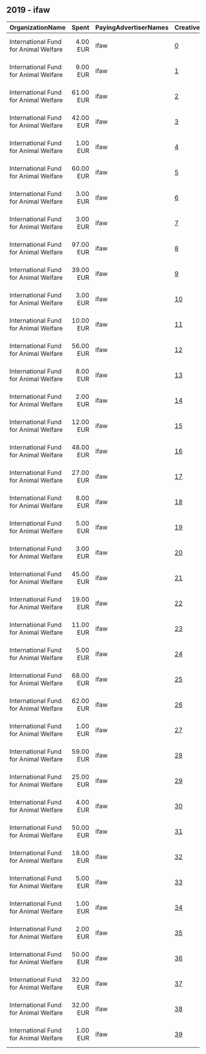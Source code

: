 ## 2019 - ifaw 
|OrganizationName|Spent|PayingAdvertiserNames|CreativeUrls|Impressions|Genders|AgeBrackets|CountryCodes|BillingAddresses|CandidateBallotInformation|
|:---|---:|:---|:---|---:|:---|:---|:---|:---|:---|
|International Fund for Animal Welfare|4.00 EUR|ifaw|[0](https://www.snap.com/political-ads/asset/871a63ba0e575d1357c90a2b0d4e0ab1e4cd12fe3c93db5a6434a00df52c3738?mediaType=mp4)|4,293||18+|netherlands|"290 Summer St.,Yarmouth Port,02675,US"||
|International Fund for Animal Welfare|9.00 EUR|ifaw|[1](https://www.snap.com/political-ads/asset/4b54acc21a2fb5117f196db9a06ef409171e5359f08f1d486956112d153d9ce1?mediaType=mp4)|8,323||18+|netherlands|"290 Summer St.,Yarmouth Port,02675,US"||
|International Fund for Animal Welfare|61.00 EUR|ifaw|[2](https://www.snap.com/political-ads/asset/95ee7eaf0a5d33aeca53a3977b2a28e1f48d76f2ac8ffa495089c9b152c0f68a?mediaType=png)|30,783||18+|netherlands|"290 Summer St.,Yarmouth Port,02675,US"||
|International Fund for Animal Welfare|42.00 EUR|ifaw|[3](https://www.snap.com/political-ads/asset/37418ecf29501d7709c44720581fe1ae8cb7bd36452902ce567bb0c2550cbe23?mediaType=png)|31,308||18+|netherlands|"290 Summer St.,Yarmouth Port,02675,US"||
|International Fund for Animal Welfare|1.00 EUR|ifaw|[4](https://www.snap.com/political-ads/asset/cb9c2445beefff51016f41dbea843e2659de739800f583877c4fe0a4164beae3?mediaType=mp4)|1,264||18+|netherlands|"290 Summer St.,Yarmouth Port,02675,US"||
|International Fund for Animal Welfare|60.00 EUR|ifaw|[5](https://www.snap.com/political-ads/asset/95ee7eaf0a5d33aeca53a3977b2a28e1f48d76f2ac8ffa495089c9b152c0f68a?mediaType=png)|39,843||18+|netherlands|"290 Summer St.,Yarmouth Port,02675,US"||
|International Fund for Animal Welfare|3.00 EUR|ifaw|[6](https://www.snap.com/political-ads/asset/9a2d8ce178278b01f4fc11f1d11f7917af8a8b75c4f11b902ebc4ce705455fc0?mediaType=png)|3,074||18+|netherlands|"290 Summer St.,Yarmouth Port,02675,US"||
|International Fund for Animal Welfare|3.00 EUR|ifaw|[7](https://www.snap.com/political-ads/asset/9a2d8ce178278b01f4fc11f1d11f7917af8a8b75c4f11b902ebc4ce705455fc0?mediaType=png)|3,097||18+|netherlands|"290 Summer St.,Yarmouth Port,02675,US"||
|International Fund for Animal Welfare|97.00 EUR|ifaw|[8](https://www.snap.com/political-ads/asset/6275b4f9f9ef98c73258a40958e5e9d3223d2c05f25381f891731763a3efa63c?mediaType=png)|72,992||18+|netherlands|"290 Summer St.,Yarmouth Port,02675,US"||
|International Fund for Animal Welfare|39.00 EUR|ifaw|[9](https://www.snap.com/political-ads/asset/8f86ca20ed407ac89192e53877bd3394699b21bd3a29e7130e37f350f925e392?mediaType=png)|31,160||18+|netherlands|"290 Summer St.,Yarmouth Port,02675,US"||
|International Fund for Animal Welfare|3.00 EUR|ifaw|[10](https://www.snap.com/political-ads/asset/9a2d8ce178278b01f4fc11f1d11f7917af8a8b75c4f11b902ebc4ce705455fc0?mediaType=png)|2,654||18+|netherlands|"290 Summer St.,Yarmouth Port,02675,US"||
|International Fund for Animal Welfare|10.00 EUR|ifaw|[11](https://www.snap.com/political-ads/asset/4b54acc21a2fb5117f196db9a06ef409171e5359f08f1d486956112d153d9ce1?mediaType=mp4)|9,362||18+|netherlands|"290 Summer St.,Yarmouth Port,02675,US"||
|International Fund for Animal Welfare|56.00 EUR|ifaw|[12](https://www.snap.com/political-ads/asset/ea09aa7f5290588b4ffaf827391dbf7df9e81089bb160985f01083692c151c38?mediaType=png)|42,966||18+|netherlands|"290 Summer St.,Yarmouth Port,02675,US"||
|International Fund for Animal Welfare|8.00 EUR|ifaw|[13](https://www.snap.com/political-ads/asset/9a2d8ce178278b01f4fc11f1d11f7917af8a8b75c4f11b902ebc4ce705455fc0?mediaType=png)|7,732||18+|netherlands|"290 Summer St.,Yarmouth Port,02675,US"||
|International Fund for Animal Welfare|2.00 EUR|ifaw|[14](https://www.snap.com/political-ads/asset/4b54acc21a2fb5117f196db9a06ef409171e5359f08f1d486956112d153d9ce1?mediaType=mp4)|2,125||18+|netherlands|"290 Summer St.,Yarmouth Port,02675,US"||
|International Fund for Animal Welfare|12.00 EUR|ifaw|[15](https://www.snap.com/political-ads/asset/cb9c2445beefff51016f41dbea843e2659de739800f583877c4fe0a4164beae3?mediaType=mp4)|11,069||18+|netherlands|"290 Summer St.,Yarmouth Port,02675,US"||
|International Fund for Animal Welfare|48.00 EUR|ifaw|[16](https://www.snap.com/political-ads/asset/37418ecf29501d7709c44720581fe1ae8cb7bd36452902ce567bb0c2550cbe23?mediaType=png)|24,916||18+|netherlands|"290 Summer St.,Yarmouth Port,02675,US"||
|International Fund for Animal Welfare|27.00 EUR|ifaw|[17](https://www.snap.com/political-ads/asset/d986f9f5e2c285eac1a1cb93353a51f9437ac474c8cf494288dc7ea12215f5d6?mediaType=png)|22,275||18+|netherlands|"290 Summer St.,Yarmouth Port,02675,US"||
|International Fund for Animal Welfare|8.00 EUR|ifaw|[18](https://www.snap.com/political-ads/asset/4b54acc21a2fb5117f196db9a06ef409171e5359f08f1d486956112d153d9ce1?mediaType=mp4)|7,130||18+|netherlands|"290 Summer St.,Yarmouth Port,02675,US"||
|International Fund for Animal Welfare|5.00 EUR|ifaw|[19](https://www.snap.com/political-ads/asset/cb9c2445beefff51016f41dbea843e2659de739800f583877c4fe0a4164beae3?mediaType=mp4)|5,048||18+|netherlands|"290 Summer St.,Yarmouth Port,02675,US"||
|International Fund for Animal Welfare|3.00 EUR|ifaw|[20](https://www.snap.com/political-ads/asset/871a63ba0e575d1357c90a2b0d4e0ab1e4cd12fe3c93db5a6434a00df52c3738?mediaType=mp4)|3,435||18+|netherlands|"290 Summer St.,Yarmouth Port,02675,US"||
|International Fund for Animal Welfare|45.00 EUR|ifaw|[21](https://www.snap.com/political-ads/asset/8f86ca20ed407ac89192e53877bd3394699b21bd3a29e7130e37f350f925e392?mediaType=png)|36,561||18+|netherlands|"290 Summer St.,Yarmouth Port,02675,US"||
|International Fund for Animal Welfare|19.00 EUR|ifaw|[22](https://www.snap.com/political-ads/asset/6275b4f9f9ef98c73258a40958e5e9d3223d2c05f25381f891731763a3efa63c?mediaType=png)|14,277||18+|netherlands|"290 Summer St.,Yarmouth Port,02675,US"||
|International Fund for Animal Welfare|11.00 EUR|ifaw|[23](https://www.snap.com/political-ads/asset/cb9c2445beefff51016f41dbea843e2659de739800f583877c4fe0a4164beae3?mediaType=mp4)|11,054||18+|netherlands|"290 Summer St.,Yarmouth Port,02675,US"||
|International Fund for Animal Welfare|5.00 EUR|ifaw|[24](https://www.snap.com/political-ads/asset/9a2d8ce178278b01f4fc11f1d11f7917af8a8b75c4f11b902ebc4ce705455fc0?mediaType=png)|5,447||18+|netherlands|"290 Summer St.,Yarmouth Port,02675,US"||
|International Fund for Animal Welfare|68.00 EUR|ifaw|[25](https://www.snap.com/political-ads/asset/ea09aa7f5290588b4ffaf827391dbf7df9e81089bb160985f01083692c151c38?mediaType=png)|52,663||18+|netherlands|"290 Summer St.,Yarmouth Port,02675,US"||
|International Fund for Animal Welfare|62.00 EUR|ifaw|[26](https://www.snap.com/political-ads/asset/95ee7eaf0a5d33aeca53a3977b2a28e1f48d76f2ac8ffa495089c9b152c0f68a?mediaType=png)|44,597||18+|netherlands|"290 Summer St.,Yarmouth Port,02675,US"||
|International Fund for Animal Welfare|1.00 EUR|ifaw|[27](https://www.snap.com/political-ads/asset/cb9c2445beefff51016f41dbea843e2659de739800f583877c4fe0a4164beae3?mediaType=mp4)|966||18+|netherlands|"290 Summer St.,Yarmouth Port,02675,US"||
|International Fund for Animal Welfare|59.00 EUR|ifaw|[28](https://www.snap.com/political-ads/asset/d986f9f5e2c285eac1a1cb93353a51f9437ac474c8cf494288dc7ea12215f5d6?mediaType=png)|48,489||18+|netherlands|"290 Summer St.,Yarmouth Port,02675,US"||
|International Fund for Animal Welfare|25.00 EUR|ifaw|[29](https://www.snap.com/political-ads/asset/57cb196fc2f223935ca0a65dca6c219b9c188337ec607afd091fe40e1ac428ea?mediaType=png)|20,684||18+|netherlands|"290 Summer St.,Yarmouth Port,02675,US"||
|International Fund for Animal Welfare|4.00 EUR|ifaw|[30](https://www.snap.com/political-ads/asset/cb9c2445beefff51016f41dbea843e2659de739800f583877c4fe0a4164beae3?mediaType=mp4)|3,621||18+|netherlands|"290 Summer St.,Yarmouth Port,02675,US"||
|International Fund for Animal Welfare|50.00 EUR|ifaw|[31](https://www.snap.com/political-ads/asset/ea09aa7f5290588b4ffaf827391dbf7df9e81089bb160985f01083692c151c38?mediaType=png)|26,383||18+|netherlands|"290 Summer St.,Yarmouth Port,02675,US"||
|International Fund for Animal Welfare|18.00 EUR|ifaw|[32](https://www.snap.com/political-ads/asset/9a2d8ce178278b01f4fc11f1d11f7917af8a8b75c4f11b902ebc4ce705455fc0?mediaType=png)|17,069||18+|netherlands|"290 Summer St.,Yarmouth Port,02675,US"||
|International Fund for Animal Welfare|5.00 EUR|ifaw|[33](https://www.snap.com/political-ads/asset/4b54acc21a2fb5117f196db9a06ef409171e5359f08f1d486956112d153d9ce1?mediaType=mp4)|5,010||18+|netherlands|"290 Summer St.,Yarmouth Port,02675,US"||
|International Fund for Animal Welfare|1.00 EUR|ifaw|[34](https://www.snap.com/political-ads/asset/871a63ba0e575d1357c90a2b0d4e0ab1e4cd12fe3c93db5a6434a00df52c3738?mediaType=mp4)|1,088||18+|netherlands|"290 Summer St.,Yarmouth Port,02675,US"||
|International Fund for Animal Welfare|2.00 EUR|ifaw|[35](https://www.snap.com/political-ads/asset/4b54acc21a2fb5117f196db9a06ef409171e5359f08f1d486956112d153d9ce1?mediaType=mp4)|2,675||18+|netherlands|"290 Summer St.,Yarmouth Port,02675,US"||
|International Fund for Animal Welfare|50.00 EUR|ifaw|[36](https://www.snap.com/political-ads/asset/57cb196fc2f223935ca0a65dca6c219b9c188337ec607afd091fe40e1ac428ea?mediaType=png)|38,832||18+|netherlands|"290 Summer St.,Yarmouth Port,02675,US"||
|International Fund for Animal Welfare|32.00 EUR|ifaw|[37](https://www.snap.com/political-ads/asset/6275b4f9f9ef98c73258a40958e5e9d3223d2c05f25381f891731763a3efa63c?mediaType=png)|22,204||18+|netherlands|"290 Summer St.,Yarmouth Port,02675,US"||
|International Fund for Animal Welfare|32.00 EUR|ifaw|[38](https://www.snap.com/political-ads/asset/37418ecf29501d7709c44720581fe1ae8cb7bd36452902ce567bb0c2550cbe23?mediaType=png)|23,354||18+|netherlands|"290 Summer St.,Yarmouth Port,02675,US"||
|International Fund for Animal Welfare|1.00 EUR|ifaw|[39](https://www.snap.com/political-ads/asset/871a63ba0e575d1357c90a2b0d4e0ab1e4cd12fe3c93db5a6434a00df52c3738?mediaType=mp4)|1,061||18+|netherlands|"290 Summer St.,Yarmouth Port,02675,US"||
